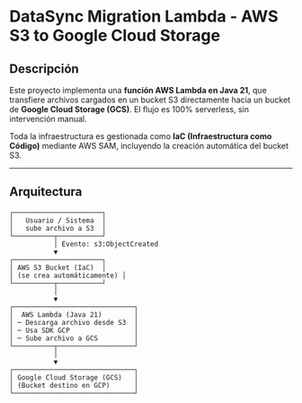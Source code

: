 # DataSync Migration Lambda - AWS S3 to Google Cloud Storage

## Descripción

Este proyecto implementa una **función AWS Lambda en Java 21**, que transfiere archivos cargados en un bucket S3 directamente hacia un bucket de **Google Cloud Storage (GCS)**. El flujo es 100% serverless, sin intervención manual.

Toda la infraestructura es gestionada como **IaC (Infraestructura como Código)** mediante AWS SAM, incluyendo la creación automática del bucket S3.

---

## Arquitectura

```plaintext
┌──────────────────────┐
│   Usuario / Sistema  │
│   sube archivo a S3  │
└──────────┬───────────┘
           │ Evento: s3:ObjectCreated
           ▼
┌──────────────────────┐
│ AWS S3 Bucket (IaC)  │
│ (se crea automáticamente) │
└──────────┬───────────┘
           │
           ▼
┌──────────────────────────────┐
│  AWS Lambda (Java 21)        │
│ ─ Descarga archivo desde S3  │
│ ─ Usa SDK GCP                │
│ ─ Sube archivo a GCS         │
└──────────┬───────────────────┘
           │
           ▼
┌──────────────────────────────┐
│ Google Cloud Storage (GCS)   │
│ (Bucket destino en GCP)      │
└──────────────────────────────┘

